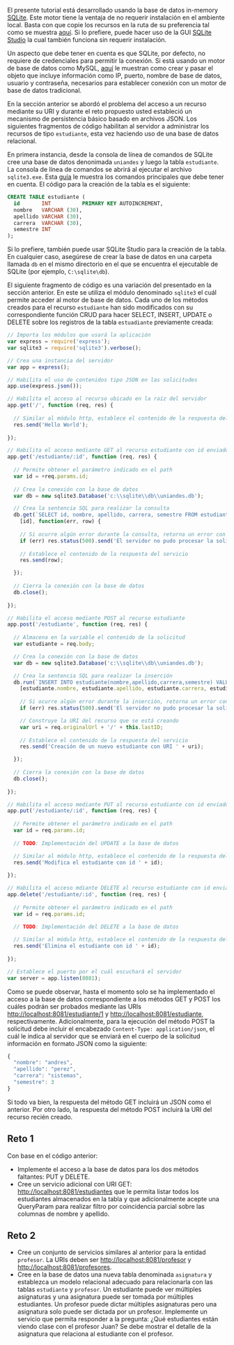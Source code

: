 El presente tutorial está desarrollado usando la base de datos in-memory [SQLite](https://www.sqlite.org/index.html). Este motor tiene la ventaja de no requerir instalación en el ambiente local. Basta con que copie los recursos en la ruta de su preferencia tal como se muestra [aquí](http://www.sqlitetutorial.net/download-install-sqlite/). Si lo prefiere, puede hacer uso de la GUI [SQLite Studio](https://sqlitestudio.pl/index.rvt) la cual también funciona sin requerir instalación.

Un aspecto que debe tener en cuenta es que SQLite, por defecto, no requiere de credenciales para permitir la conexión. Si está usando un motor de base de datos como MySQL, [aquí](https://www.w3schools.com/nodejs/nodejs_mysql.asp) le muestran como crear y pasar el objeto que incluye información como IP, puerto, nombre de base de datos, usuario y contraseña, necesarios para establecer conexión con un motor de base de datos tradicional. 

En la sección anterior se abordó el problema del acceso a un recurso mediante su URI y durante el reto propuesto usted estableció un mecanismo de persistencia básico basado en archivos JSON. Los siguientes fragmentos de código habilitan al servidor a administrar los recursos de tipo `estudiante`, esta vez haciendo uso de una base de datos relacional. 

En primera instancia, desde la consola de línea de comandos de SQLite cree una base de datos denonimada `uniandes` y luego la tabla `estudiante`. La consola de línea de comandos se abrirá al ejecutar el archivo `sqlite3.exe`. Esta [guía](http://www.sqlitetutorial.net/sqlite-commands/) le muestra los comandos principales que debe tener en cuenta. El código para la creación de la tabla es el siguiente:

```sql
CREATE TABLE estudiante (
  id       INT          PRIMARY KEY AUTOINCREMENT,
  nombre   VARCHAR (30),
  apellido VARCHAR (30),
  carrera  VARCHAR (30),
  semestre INT
);

```

Si lo prefiere, también puede usar SQLite Studio para la creación de la tabla. En cualquier caso, asegúrese de crear la base de datos en una carpeta llamada `db` en el mismo directorio en el que se encuentra el ejecutable de SQLite (por ejemplo, `C:\sqlite\db`).

El siguiente fragmento de código es una variación del presentado en la sección anterior. En este se utiliza el módulo denominado `sqlite3` el cuál permite acceder al motor de base de datos. Cada uno de los métodos creados para el recurso `estudiante` han sido modificados con su correspondiente función CRUD para hacer SELECT, INSERT, UPDATE o DELETE sobre los registros de la tabla `estuadiante` previamente creada:

```javascript
// Importa los módulos que usará la aplicación
var express = require('express');
var sqlite3 = require('sqlite3').verbose();

// Crea una instancia del servidor
var app = express();

// Habilita el uso de contenidos tipo JSON en las solicitudes
app.use(express.json());

// Habilita el acceso al recurso ubicado en la raíz del servidor
app.get('/', function (req, res) {
	
  // Similar al módulo http, establece el contenido de la respuesta del servicio
  res.send('Hello World');
   
});

// Habilita el acceso mediante GET al recurso estudiante con id enviado como parámetro
app.get('/estudiante/:id', function (req, res) {
  
  // Permite obtener el parámetro indicado en el path
  var id = +req.params.id;
  
  // Crea la conexión con la base de datos 
  var db = new sqlite3.Database('c:\\sqlite\\db\\uniandes.db');

  // Crea la sentencia SQL para realizar la consulta
  db.get(`SELECT id, nombre, apellido, carrera, semestre FROM estudiante WHERE id = ?`, 
    [id], function(err, row) {
    
    // Si ocurre algún error durante la consulta, retorna un error con código 500
    if (err) res.status(500).send('El servidor no pudo procesar la solicitud');
    
    // Establece el contenido de la respuesta del servicio
    res.send(row);

  });
 
  // Cierra la conexión con la base de datos
  db.close();
   
});

// Habilita el acceso mediante POST al recurso estudiante
app.post('/estudiante', function (req, res) {
  
  // Almacena en la variable el contenido de la solicitud
  var estudiante = req.body;

  // Crea la conexión con la base de datos 
  var db = new sqlite3.Database('c:\\sqlite\\db\\uniandes.db');

  // Crea la sentencia SQL para realizar la inserción
  db.run(`INSERT INTO estudiante(nombre,apellido,carrera,semestre) VALUES(?,?,?,?)`, 
    [estudiante.nombre, estudiante.apellido, estudiante.carrera, estudiante.semestre], function(err) {
    
    // Si ocurre algún error durante la inserción, retorna un error con código 500
    if (err) res.status(500).send('El servidor no pudo procesar la solicitud');

    // Construye la URI del recurso que se está creando
    var uri = req.originalUrl + '/' + this.lastID;
    
    // Establece el contenido de la respuesta del servicio
    res.send('Creación de un nuevo estudiante con URI ' + uri);

  });
 
  // Cierra la conexión con la base de datos
  db.close();
   
});

// Habilita el acceso mediante PUT al recurso estudiante con id enviado como parámetro
app.put('/estudiante/:id', function (req, res) {
  
  // Permite obtener el parámetro indicado en el path
  var id = req.params.id;
  
  // TODO: Implementación del UPDATE a la base de datos

  // Similar al módulo http, establece el contenido de la respuesta del servicio
  res.send('Modifica el estudiante con id ' + id);
   
});

// Habilita el acceso mdiante DELETE al recurso estudiante con id enviado como parámetro
app.delete('/estudiante/:id', function (req, res) {
  
  // Permite obtener el parámetro indicado en el path
  var id = req.params.id;
  
  // TODO: Implementación del DELETE a la base de datos

  // Similar al módulo http, establece el contenido de la respuesta del servicio
  res.send('Elimina el estudiante con id ' + id);
   
});

// Establece el puerto por el cuál escuchará el servidor
var server = app.listen(8081);
```

Como se puede observar, hasta el momento solo se ha implementado el acceso a la base de datos correspondiente a los métodos GET y POST los cuáles podrán ser probados mediante las URIs [http://localhost:8081/estudiante/1](http://localhost:8081/estudiante/1) y [http://localhost:8081/estudiante](http://localhost:8081/estudiante), respectivamente. Adicionalmente, para la ejecución del método POST la solicitud debe incluir el encabezado `Content-Type: application/json`, el cuál le indica al servidor que se enviará en el cuerpo de la solicitud información en formato JSON como la siguiente:

```javascript
{
  "nombre": "andres",
  "apellido": "perez",
  "carrera": "sistemas",
  "semestre": 3
}
```

Si todo va bien, la respuesta del método GET incluirá un JSON como el anterior. Por otro lado, la respuesta del método POST incluirá la URI del recurso recién creado.

## Reto 1

Con base en el código anterior:

- Implemente el acceso a la base de datos para los dos métodos faltantes: PUT y DELETE.
- Cree un servicio adicional con URI GET: [http://localhost:8081/estudiantes](http://localhost:8081/estudiantes) que le permita listar todos los estudiantes almacenados en la tabla y que adicionalmente acepte una QueryParam para realizar filtro por coincidencia parcial sobre las columnas de nombre y apellido.

## Reto 2

- Cree un conjunto de servicios similares al anterior para la entidad `profesor`. La URIs deben ser [http://localhost:8081/profesor](http://localhost:8081/profesor) y [http://localhost:8081/profesores](http://localhost:8081/profesores).
- Cree en la base de datos una nueva tabla denominada `asignatura` y establezca un modelo relacional adecuado para relacionarla con las tablas `estudiante` y `profesor`. Un estudiante puede ver múltiples asignaturas y una asignatura puede ser tomada por múltiples estudiantes. Un profesor puede dictar múltiples asignaturas pero una asignatura solo puede ser dictada por un profesor. Implemente un servicio que permita responder a la pregunta: ¿Qué estudiantes están viendo clase con el profesor Juan? Se debe mostrar el detalle de la asignatura que relaciona al estudiante con el profesor.